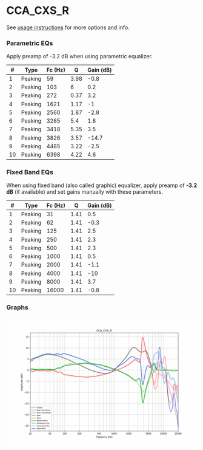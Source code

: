 # CCA_CXS_R
See [usage instructions](https://github.com/jaakkopasanen/AutoEq#usage) for more options and info.

### Parametric EQs
Apply preamp of -3.2 dB when using parametric equalizer.

|   # | Type    |   Fc (Hz) |    Q |   Gain (dB) |
|-----|---------|-----------|------|-------------|
|   1 | Peaking |        59 | 3.98 |        -0.8 |
|   2 | Peaking |       103 | 6    |         0.2 |
|   3 | Peaking |       272 | 0.37 |         3.2 |
|   4 | Peaking |      1621 | 1.17 |        -1   |
|   5 | Peaking |      2560 | 1.87 |        -2.8 |
|   6 | Peaking |      3285 | 5.4  |         1.8 |
|   7 | Peaking |      3418 | 5.35 |         3.5 |
|   8 | Peaking |      3826 | 3.57 |       -14.7 |
|   9 | Peaking |      4485 | 3.22 |        -2.5 |
|  10 | Peaking |      6398 | 4.22 |         4.6 |

### Fixed Band EQs
When using fixed band (also called graphic) equalizer, apply preamp of **-3.2 dB** (if available) and set gains manually with these parameters.

|   # | Type    |   Fc (Hz) |    Q |   Gain (dB) |
|-----|---------|-----------|------|-------------|
|   1 | Peaking |        31 | 1.41 |         0.5 |
|   2 | Peaking |        62 | 1.41 |        -0.3 |
|   3 | Peaking |       125 | 1.41 |         2.5 |
|   4 | Peaking |       250 | 1.41 |         2.3 |
|   5 | Peaking |       500 | 1.41 |         2.3 |
|   6 | Peaking |      1000 | 1.41 |         0.5 |
|   7 | Peaking |      2000 | 1.41 |        -1.1 |
|   8 | Peaking |      4000 | 1.41 |       -10   |
|   9 | Peaking |      8000 | 1.41 |         3.7 |
|  10 | Peaking |     16000 | 1.41 |        -0.8 |

### Graphs
![](./CCA_CXS_R.png)
